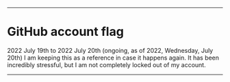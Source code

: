 
***

# GitHub account flag

2022 July 19th to 2022 July 20th (ongoing, as of 2022, Wednesday, July 20th) I am keeping this as a reference in case it happens again. It has been incredibly stressful, but I am not completely locked out of my account.

***

